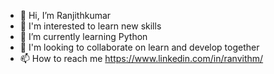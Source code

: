 - 👋 Hi, I’m Ranjithkumar
- 👀 I'm interested to learn new skills
- 🌱 I’m currently learning Python
- 💞️ I'm looking to collaborate on learn and develop together
- 📫 How to reach me https://www.linkedin.com/in/ranvithm/
